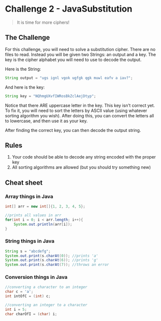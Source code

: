 # Challenge 2 - JavaSubstitution
> It is time for more ciphers!

## The Challenge
For this challenge, you will need to solve a substitution cipher. There are no files to read. Instead you will be given two Strings: an output and a key. The key is the cipher alphabet you will need to use to decode the output.

Here is the String:
```java
String output = "ugs ignl vgok ugfgk qgk muwl eafv a iav?";
```
And here is the key:
```java
String key = "NQhmgUXvfIWRosBkZclAejDtyp";
```
Notice that there ARE uppercase letter in the key. This key isn't correct yet. To fix it, you will need to sort the letters by ASCII value (using whatever sorting algorithm you wish). After doing this, you can convert the letters all to lowercase, and then use it as your key.

After finding the correct key, you can then decode the output string.

## Rules
1. Your code should be able to decode any string encoded with the proper key
2. All sorting algorithms are allowed (but you should try something new)
## Cheat sheet
### Array things in Java
```java
int[] arr = new int[]{1, 2, 3, 4, 5};

//prints all values in arr
for(int i = 0; i < arr.length; i++){
	System.out.println(arr[i]);
}
```
### String things in Java
```java
String s = "abcdefg";
System.out.print(s.charAt(0)); //prints 'a'
System.out.print(s.charAt(6)); //prints 'g'
System.out.print(s.charAt(7)); //throws an error
```
### Conversion things in Java
```java
//converting a character to an integer
char c = 'a';
int intOfC = (int) c;

//converting an integer to a character
int i = 5;
char charOfI = (char) i;
```
